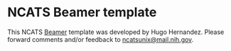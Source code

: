
NCATS Beamer template
=====================

This NCATS [Beamer](https://en.wikipedia.org/wiki/Beamer_%28LaTeX%29) template was developed by Hugo Hernandez. Please forward
comments and/or feedback to [ncatsunix@mail.nih.gov](mailto:ncatsunix@mail.nih.gov).

